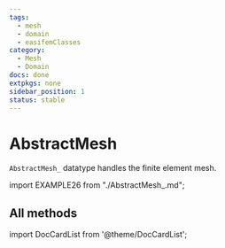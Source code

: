 ```yaml
---
tags:
  - mesh
  - domain
  - easifemClasses
category:
  - Mesh
  - Domain
docs: done
extpkgs: none
sidebar_position: 1
status: stable
---
```


# AbstractMesh

`AbstractMesh_` datatype handles the finite element mesh.

import EXAMPLE26 from "./AbstractMesh_.md";

<EXAMPLE26 />

## All methods

import DocCardList from '@theme/DocCardList';

<DocCardList />
